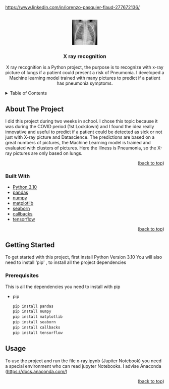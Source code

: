 <div id="top"></div>
<!--
      The X-ray Pneumonia Project
-->

https://www.linkedin.com/in/lorenzo-pasquier-flaud-277672136/

<!-- PROJECT LOGO -->
<br />
<div align="center">
  <a href="https://github.com/github_username/repo_name">
    <img src="assets/x-ray-recognition.png" alt="Logo" width="80" height="80">
  </a>

<h3 align="center">X ray recognition</h3>

  <p align="center">
    X ray recognition is a Python project, the purpose is to recognize with x-ray picture of lungs if a patient could present a risk of Pneumonia. I developed a Machine learning model trained with many pictures to predict if a patient has pneumonia symptoms.
  </p>
</div>

<!-- TABLE OF CONTENTS -->
<details>
  <summary>Table of Contents</summary>
  <ol>
    <li>
      <a href="#about-the-project">About The Project</a>
      <ul>
        <li><a href="#built-with">Built With</a></li>
      </ul>
    </li>
    <li>
      <a href="#getting-started">Getting Started</a>
      <ul>
        <li><a href="#prerequisites">Prerequisites</a></li>
      </ul>
    </li>
    <li><a href="#usage">Usage</a></li>
  </ol>
</details>



<!-- ABOUT THE PROJECT -->
## About The Project

I did this project during two weeks in school. I chose this topic because it was during the COVID period (1st Lockdown) and I found the idea really innovative and useful to predict if a patient could be detected as sick or not just with X-ray picture and Datascience. The predictions are based on a great numbers of pictures, the Machine Learning model is trained and evaluated with clusters of pictures. Here the Illness is Pneumonia, so the X-ray pictures are only based on lungs.

<p align="right">(<a href="#top">back to top</a>)</p>

### Built With

* [Python 3.10](https://docs.python.org/3/)
* [pandas](https://pandas.pydata.org/docs/)
* [numpy](https://numpy.org/doc/)
* [matplotlib](https://matplotlib.org/stable/users/index.html)
* [seaborn](https://seaborn.pydata.org/)
* [callbacks](https://keras.io/api/callbacks/)
* [tensorflow](https://www.tensorflow.org/resources/models-datasets)

<p align="right">(<a href="#top">back to top</a>)</p>



<!-- GETTING STARTED -->
## Getting Started

To get started with this project, first install Python Version 3.10
You will also need to install 'pip' ,  to install all the project dependencies

### Prerequisites

This is all the dependencies you need to install with pip
* pip
  ```sh
  pip install pandas
  pip install numpy
  pip install matplotlib
  pip install seaborn
  pip install callbacks
  pip install tensorflow
  ```

<!-- USAGE EXAMPLES -->
## Usage

To use the project and run the file x-ray.ipynb (Jupiter Notebook) you need a special environment who can read jupyter Notebooks.
I advise Anaconda (https://docs.anaconda.com/)

<p align="right">(<a href="#top">back to top</a>)</p>